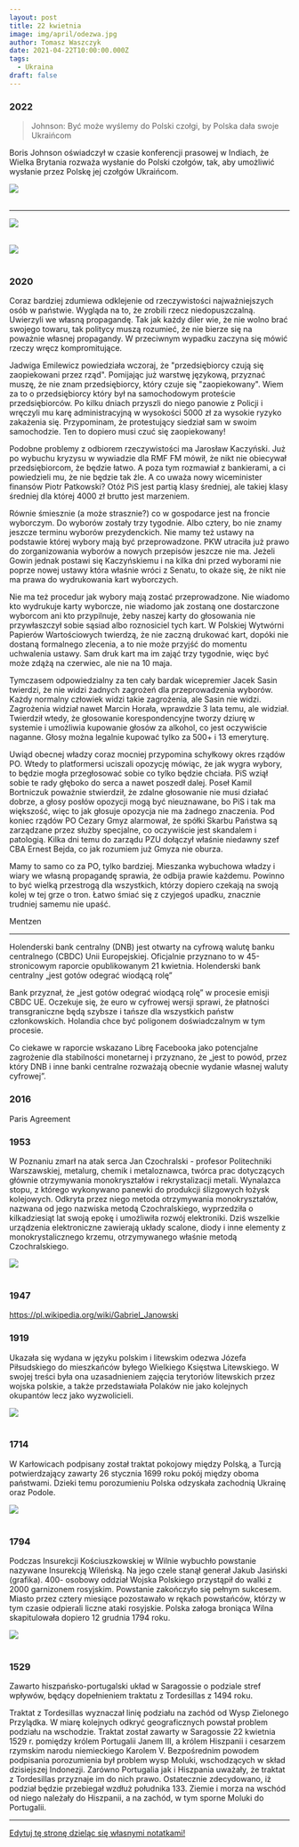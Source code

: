 ```yaml
---
layout: post
title: 22 kwietnia
image: img/april/odezwa.jpg
author: Tomasz Waszczyk
date: 2021-04-22T10:00:00.000Z
tags:
  - Ukraina
draft: false
---
```


### 2022

> Johnson: Być może wyślemy do Polski czołgi, by Polska dała swoje Ukraińcom

Boris Johnson oświadczył w czasie konferencji prasowej w Indiach, że Wielka Brytania rozważa wysłanie do Polski czołgów, tak, aby umożliwić wysłanie przez Polskę jej czołgów Ukraińcom.

<img src="./img/april/johnson.webp"><br><br>

---

<img src="./img/april/10yeartreasury.jpeg"><br><br>

<img src="./img/april/chinskaautarkia.jpeg"><br><br>

### 2020

Coraz bardziej zdumiewa odklejenie od rzeczywistości najważniejszych osób w państwie. Wygląda na to, że zrobili rzecz niedopuszczalną. Uwierzyli we własną propagandę. Tak jak każdy diler wie, że nie wolno brać swojego towaru, tak politycy muszą rozumieć, że nie bierze się na poważnie własnej propagandy. W przeciwnym wypadku zaczyna się mówić rzeczy wręcz kompromitujące.

Jadwiga Emilewicz powiedziała wczoraj, że "przedsiębiorcy czują się zaopiekowani przez rząd". Pomijając już warstwę językową, przyznać muszę, że nie znam przedsiębiorcy, który czuje się "zaopiekowany". Wiem za to o przedsiębiorcy który był na samochodowym proteście przedsiębiorców. Po kilku dniach przyszli do niego panowie z Policji i wręczyli mu karę administracyjną w wysokości 5000 zł za wysokie ryzyko zakażenia się. Przypominam, że protestujący siedział sam w swoim samochodzie. Ten to dopiero musi czuć się zaopiekowany!

Podobne problemy z odbiorem rzeczywistości ma Jarosław Kaczyński. Już po wybuchu kryzysu w wywiadzie dla RMF FM mówił, że nikt nie obiecywał przedsiębiorcom, że będzie łatwo. A poza tym rozmawiał z bankierami, a ci powiedzieli mu, że nie będzie tak źle. A co uważa nowy wiceminister finansów Piotr Patkowski? Otóż PiS jest partią klasy średniej, ale takiej klasy średniej dla której 4000 zł brutto jest marzeniem.

Równie śmiesznie (a może strasznie?) co w gospodarce jest na froncie wyborczym. Do wyborów zostały trzy tygodnie. Albo cztery, bo nie znamy jeszcze terminu wyborów prezydenckich. Nie mamy też ustawy na podstawie której wybory mają być przeprowadzone. PKW utraciła już prawo do zorganizowania wyborów a nowych przepisów jeszcze nie ma. Jeżeli Gowin jednak postawi się Kaczyńskiemu i na kilka dni przed wyborami nie poprze nowej ustawy która właśnie wróci z Senatu, to okaże się, że nikt nie ma prawa do wydrukowania kart wyborczych.

Nie ma też procedur jak wybory mają zostać przeprowadzone. Nie wiadomo kto wydrukuje karty wyborcze, nie wiadomo jak zostaną one dostarczone wyborcom ani kto przypilnuje, żeby naszej karty do głosowania nie przywłaszczył sobie sąsiad albo roznosiciel tych kart. W Polskiej Wytwórni Papierów Wartościowych twierdzą, że nie zaczną drukować kart, dopóki nie dostaną formalnego zlecenia, a to nie może przyjść do momentu uchwalenia ustawy. Sam druk kart ma im zająć trzy tygodnie, więc być może zdążą na czerwiec, ale nie na 10 maja.

Tymczasem odpowiedzialny za ten cały bardak wicepremier Jacek Sasin twierdzi, że nie widzi żadnych zagrożeń dla przeprowadzenia wyborów. Każdy normalny człowiek widzi takie zagrożenia, ale Sasin nie widzi. Zagrożenia widział nawet Marcin Horała, wprawdzie 3 lata temu, ale widział. Twierdził wtedy, że głosowanie korespondencyjne tworzy dziurę w systemie i umożliwia kupowanie głosów za alkohol, co jest oczywiście naganne. Głosy można legalnie kupować tylko za 500+ i 13 emeryturę.

Uwiąd obecnej władzy coraz mocniej przypomina schyłkowy okres rządów PO. Wtedy to platformersi uciszali opozycję mówiąc, że jak wygra wybory, to będzie mogła przegłosować sobie co tylko będzie chciała. PiS wziął sobie te rady głęboko do serca a nawet poszedł dalej. Poseł Kamil Bortniczuk poważnie stwierdził, że zdalne głosowanie nie musi działać dobrze, a głosy posłów opozycji mogą być nieuznawane, bo PiS i tak ma większość, więc to jak głosuje opozycja nie ma żadnego znaczenia. Pod koniec rządów PO Cezary Gmyz alarmował, że spółki Skarbu Państwa są zarządzane przez służby specjalne, co oczywiście jest skandalem i patologią. Kilka dni temu do zarządu PZU dołączył właśnie niedawny szef CBA Ernest Bejda, co jak rozumiem już Gmyza nie oburza.

Mamy to samo co za PO, tylko bardziej. Mieszanka wybuchowa władzy i wiary we własną propagandę sprawia, że odbija prawie każdemu. Powinno to być wielką przestrogą dla wszystkich, którzy dopiero czekają na swoją kolej w tej grze o tron. Łatwo śmiać się z czyjegoś upadku, znacznie trudniej samemu nie upaść.

Mentzen

---

Holenderski bank centralny (DNB) jest otwarty na cyfrową walutę banku centralnego (CBDC) Unii Europejskiej. Oficjalnie przyznano to w 45-stronicowym raporcie opublikowanym 21 kwietnia.
Holenderski bank centralny „jest gotów odegrać wiodącą rolę”

Bank przyznał, że „jest gotów odegrać wiodącą rolę” w procesie emisji CBDC UE. Oczekuje się, że euro w cyfrowej wersji sprawi, że płatności transgraniczne będą szybsze i tańsze dla wszystkich państw członkowskich. Holandia chce być poligonem doświadczalnym w tym procesie.

Co ciekawe w raporcie wskazano Librę Facebooka jako potencjalne zagrożenie dla stabilności monetarnej i przyznano, że „jest to powód, przez który DNB i inne banki centralne rozważają obecnie wydanie własnej waluty cyfrowej”.

### 2016

Paris Agreement

### 1953

W Poznaniu zmarł na atak serca Jan Czochralski - profesor Politechniki Warszawskiej, metalurg, chemik i metaloznawca, twórca prac dotyczących głównie otrzymywania monokryształów i rekrystalizacji metali. Wynalazca stopu, z którego wykonywano panewki do produkcji ślizgowych łożysk kolejowych. Odkryta przez niego metoda otrzymywania monokryształów, nazwana od jego nazwiska metodą Czochralskiego, wyprzedziła o kilkadziesiąt lat swoją epokę i umożliwiła rozwój elektroniki. Dziś wszelkie urządzenia elektroniczne zawierają układy scalone, diody i inne elementy z monokrystalicznego krzemu, otrzymywanego właśnie metodą Czochralskiego.

<img src="./img/april/czochralski.jpg"><br><br>

### 1947

https://pl.wikipedia.org/wiki/Gabriel_Janowski

### 1919

Ukazała się wydana w języku polskim i litewskim odezwa Józefa Piłsudskiego do mieszkańców byłego Wielkiego Księstwa Litewskiego.
W swojej treści była ona uzasadnieniem zajęcia terytoriów litewskich przez wojska polskie, a także przedstawiała Polaków nie jako kolejnych okupantów lecz jako wyzwolicieli.

<img src="./img/april/odezwa.jpg"><br><br>

### 1714

W Karłowicach podpisany został traktat pokojowy między Polską, a Turcją potwierdzający zawarty 26 stycznia 1699 roku pokój między oboma państwami. Dzieki temu porozumieniu Polska odzyskała zachodnią Ukrainę oraz Podole.

<img src="./img/april/padole.jpg"><br><br>

### 1794

Podczas Insurekcji Kościuszkowskiej w Wilnie wybuchło powstanie nazywane Insurekcją Wileńską. Na jego czele stanął generał Jakub Jasiński (grafika).
400- osobowy oddział Wojska Polskiego przystąpił do walki z 2000 garnizonem rosyjskim.
Powstanie zakończyło się pełnym sukcesem. Miasto przez cztery miesiące pozostawało w rękach powstańców, którzy w tym czasie odpierali liczne ataki rosyjskie.
Polska załoga broniąca Wilna skapitulowała dopiero 12 grudnia 1794 roku.

<img src="./img/april/insurekcja2.jpg"><br><br>

### 1529

Zawarto hiszpańsko-portugalski układ w Saragossie o podziale stref wpływów, będący dopełnieniem traktatu z Tordesillas z 1494 roku.

Traktat z Tordesillas wyznaczał linię podziału na zachód od Wysp Zielonego Przylądka. W miarę kolejnych odkryć geograficznych powstał problem podziału na wschodzie. Traktat został zawarty w Saragossie 22 kwietnia 1529 r. pomiędzy królem Portugalii Janem III, a królem Hiszpanii i cesarzem rzymskim narodu niemieckiego Karolem V. Bezpośrednim powodem podpisania porozumienia był problem wysp Moluki, wschodzących w skład dzisiejszej Indonezji. Zarówno Portugalia jak i Hiszpania uważały, że traktat z Tordesillas przyznaje im do nich prawo. Ostatecznie zdecydowano, iż podział będzie przebiegał wzdłuż południka 133. Ziemie i morza na wschód od niego należały do Hiszpanii, a na zachód, w tym sporne Moluki do Portugalii.

---

<a href="https://github.com/TomaszWaszczyk/historia.waszczyk.com/edit/master/src/content/april-22.md" target="_blank">Edytuj tę stronę dzieląc się własnymi notatkami!</a>

